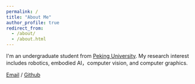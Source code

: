 ```yaml
---
permalink: /
title: "About Me"
author_profile: true
redirect_from: 
  - /about/
  - /about.html
---
```


I'm an undergraduate student from [Peking University](https://www.pku.edu.cn/).  My research interest includes robotics, embodied AI，computer vision, and computer graphics.

[Email](wuzhuangzhe@stu.pku.edu.cn) / [Github](https://github.com/ZhuangzheWu) 
